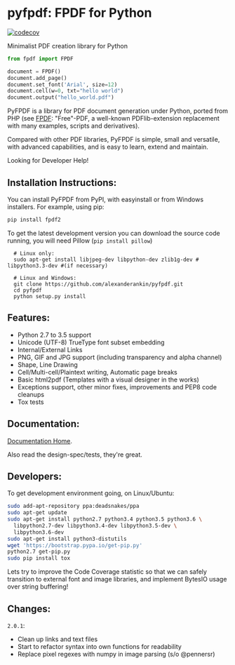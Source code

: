 pyfpdf: FPDF for Python
=======================

[![codecov](https://codecov.io/gh/alexanderankin/pyfpdf/branch/master/graph/badge.svg)](https://codecov.io/gh/alexanderankin/pyfpdf)

Minimalist PDF creation library for Python

```python
from fpdf import FPDF

document = FPDF()
document.add_page()
document.set_font('Arial', size=12)
document.cell(w=0, txt="hello world")
document.output("hello_world.pdf")
```

PyFPDF is a library for PDF document generation under Python, ported from PHP
(see [FPDF](http://www.fpdf.org/): "Free"-PDF, a well-known PDFlib-extension
replacement with many examples, scripts and derivatives).

Compared with other PDF libraries, PyFPDF is simple, small and versatile, with
advanced capabilities, and is easy to learn, extend and maintain.

Looking for Developer Help!
 
Installation Instructions:
--------------------------

You can install PyFPDF from PyPI, with easyinstall or from Windows 
installers. For example, using pip:

```bash
pip install fpdf2
```

To get the latest development version you can download the source code
running, you will need Pillow (`pip install pillow`)

```
  # Linux only:
  sudo apt-get install libjpeg-dev libpython-dev zlib1g-dev # libpython3.3-dev #(if necessary)

  # Linux and Windows:
  git clone https://github.com/alexanderankin/pyfpdf.git
  cd pyfpdf
  python setup.py install
```

Features:
---------

 * Python 2.7 to 3.5 support
 * Unicode (UTF-8) TrueType font subset embedding
 * Internal/External Links
 * PNG, GIF and JPG support (including transparency and alpha channel)
 * Shape, Line Drawing
 * Cell/Multi-cell/Plaintext writing, Automatic page breaks
 * Basic html2pdf (Templates with a visual designer in the works)
 * Exceptions support, other minor fixes, improvements and PEP8 code cleanups
 * Tox tests

Documentation:
--------------

[Documentation Home](https://alexanderankin.github.io/pyfpdf/).

Also read the design-spec/tests, they're great.

Developers:
-----------

To get development environment going, on Linux/Ubuntu:
```bash
sudo add-apt-repository ppa:deadsnakes/ppa
sudo apt-get update
sudo apt-get install python2.7 python3.4 python3.5 python3.6 \
  libpython2.7-dev libpython3.4-dev libpython3.5-dev \
  libpython3.6-dev
sudo apt-get install python3-distutils
wget 'https://bootstrap.pypa.io/get-pip.py'
python2.7 get-pip.py
sudo pip install tox
```

Lets try to improve the Code Coverage statistic so that we can safely
transition to external font and image libraries, and implement BytesIO usage
over string buffering!

Changes:
--------

`2.0.1`:

 * Clean up links and text files
 * Start to refactor syntax into own functions for readability
 * Replace pixel regexes with numpy in image parsing (s/o @pennersr)
